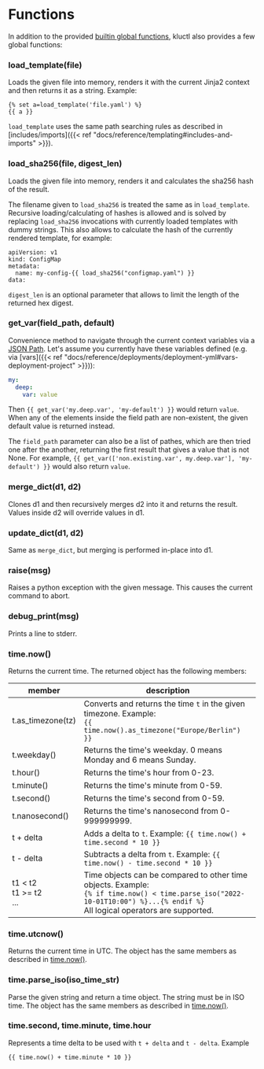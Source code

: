 <!-- This comment is uncommented when auto-synced to www-kluctl.io

---
title: "Functions"
linkTitle: "Functions"
weight: 4
description: >
    Available functions.
---
-->

# Functions

In addition to the provided
[builtin global functions](https://jinja.palletsprojects.com/en/2.11.x/templates/#list-of-global-functions),
kluctl also provides a few global functions:

### load_template(file)
Loads the given file into memory, renders it with the current Jinja2 context and then returns it as a string. Example:
```
{% set a=load_template('file.yaml') %}
{{ a }}
```

`load_template` uses the same path searching rules as described in [includes/imports]({{< ref "docs/reference/templating#includes-and-imports" >}}).

### load_sha256(file, digest_len)
Loads the given file into memory, renders it and calculates the sha256 hash of the result.

The filename given to `load_sha256` is treated the same as in `load_template`. Recursive loading/calculating of hashes
is allowed and is solved by replacing `load_sha256` invocations with currently loaded templates with dummy strings.
This also allows to calculate the hash of the currently rendered template, for example:

```
apiVersion: v1
kind: ConfigMap
metadata:
  name: my-config-{{ load_sha256("configmap.yaml") }}
data:
```

`digest_len` is an optional parameter that allows to limit the length of the returned hex digest.

### get_var(field_path, default)
Convenience method to navigate through the current context variables via a
[JSON Path](https://goessner.net/articles/JsonPath/). Let's assume you currently have these variables defined
(e.g. via [vars]({{< ref "docs/reference/deployments/deployment-yml#vars-deployment-project" >}})):
```yaml
my:
  deep:
    var: value
```
Then `{{ get_var('my.deep.var', 'my-default') }}` would return `value`.
When any of the elements inside the field path are non-existent, the given default value is returned instead.

The `field_path` parameter can also be a list of pathes, which are then tried one after the another, returning the first
result that gives a value that is not None. For example, `{{ get_var(['non.existing.var', my.deep.var'], 'my-default') }}`
would also return `value`.

### merge_dict(d1, d2)
Clones d1 and then recursively merges d2 into it and returns the result. Values inside d2 will override values in d1.

### update_dict(d1, d2)
Same as `merge_dict`, but merging is performed in-place into d1.

### raise(msg)
Raises a python exception with the given message. This causes the current command to abort.

### debug_print(msg)
Prints a line to stderr.

### time.now()
Returns the current time. The returned object has the following members:

| member                        | description                                                                                                                                                                        |
|-------------------------------|------------------------------------------------------------------------------------------------------------------------------------------------------------------------------------|
| t.as_timezone(tz)             | Converts and returns the time `t` in the given timezone. Example: <br/>`{{ time.now().as_timezone("Europe/Berlin") }}`                                                             |
| t.weekday()                   | Returns the time's weekday. 0 means Monday and 6 means Sunday.                                                                                                                     |
| t.hour()                      | Returns the time's hour from 0-23.                                                                                                                                                 |
| t.minute()                    | Returns the time's minute from 0-59.                                                                                                                                               |
| t.second()                    | Returns the time's second from 0-59.                                                                                                                                               |
| t.nanosecond()                | Returns the time's nanosecond from 0-999999999.                                                                                                                                    |
| t + delta                     | Adds a delta to `t`. Example: `{{ time.now() + time.second * 10 }}`                                                                                                                |
| t - delta                     | Subtracts a delta from `t`. Example: `{{ time.now() - time.second * 10 }}`                                                                                                         |
| t1 < t2<br/>t1 >= t2<br/> ... | Time objects can be compared to other time objects. Example:<br/>`{% if time.now() < time.parse_iso("2022-10-01T10:00") %}...{% endif %}`<br/>All logical operators are supported. |

### time.utcnow()
Returns the current time in UTC.
The object has the same members as described in [time.now()](#timenow).

### time.parse_iso(iso_time_str)
Parse the given string and return a time object. The string must be in ISO time. 
The object has the same members as described in [time.now()](#timenow).

### time.second, time.minute, time.hour
Represents a time delta to be used with `t + delta` and `t - delta`. Example
```
{{ time.now() + time.minute * 10 }}
```
